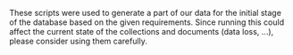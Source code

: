These scripts were used to generate a part of our data for the initial stage of the database based on the given requirements. Since running this could affect the current state of the collections and documents (data loss, ...), please consider using them carefully. 
